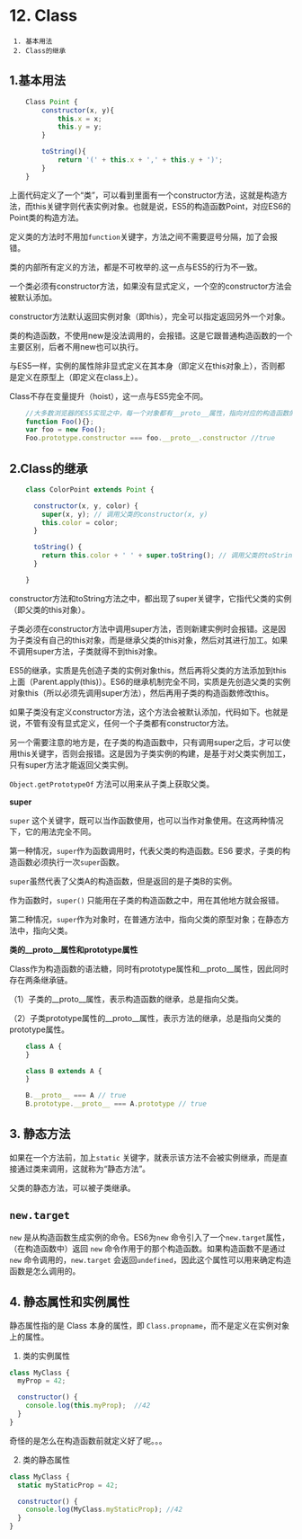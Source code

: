 ﻿# 12. Class



```
 1. 基本用法
 2. Class的继承
```

## 1.基本用法

```javascript
    Class Point {
        constructor(x, y){
            this.x = x;
            this.y = y;
        }

        toString(){
            return '(' + this.x + ',' + this.y + ')';
        }
    }
```  

上面代码定义了一个“类”，可以看到里面有一个constructor方法，这就是构造方法，而this关键字则代表实例对象。也就是说，ES5的构造函数Point，对应ES6的Point类的构造方法。  


定义类的方法时不用加`function`关键字，方法之间不需要逗号分隔，加了会报错。  


类的内部所有定义的方法，都是不可枚举的.这一点与ES5的行为不一致。  


一个类必须有constructor方法，如果没有显式定义，一个空的constructor方法会被默认添加。  

constructor方法默认返回实例对象（即this），完全可以指定返回另外一个对象。  

类的构造函数，不使用new是没法调用的，会报错。这是它跟普通构造函数的一个主要区别，后者不用new也可以执行。   

与ES5一样，实例的属性除非显式定义在其本身（即定义在this对象上），否则都是定义在原型上（即定义在class上）。  


Class不存在变量提升（hoist），这一点与ES5完全不同。  

```javascript
    //大多数浏览器的ES5实现之中，每一个对象都有__proto__属性，指向对应的构造函数的prototype属性。
    function Foo(){};
    var foo = new Foo();
    Foo.prototype.constructor === foo.__proto__.constructor //true
```  


## 2.Class的继承  

```javascript
    class ColorPoint extends Point {

      constructor(x, y, color) {
        super(x, y); // 调用父类的constructor(x, y)
        this.color = color;
      }

      toString() {
        return this.color + ' ' + super.toString(); // 调用父类的toString()
      }

    }
```  

constructor方法和toString方法之中，都出现了super关键字，它指代父类的实例（即父类的this对象）。  

子类必须在constructor方法中调用super方法，否则新建实例时会报错。这是因为子类没有自己的this对象，而是继承父类的this对象，然后对其进行加工。如果不调用super方法，子类就得不到this对象。  

ES5的继承，实质是先创造子类的实例对象this，然后再将父类的方法添加到this上面（Parent.apply(this)）。ES6的继承机制完全不同，实质是先创造父类的实例对象this（所以必须先调用super方法），然后再用子类的构造函数修改this。  

如果子类没有定义constructor方法，这个方法会被默认添加，代码如下。也就是说，不管有没有显式定义，任何一个子类都有constructor方法。  

另一个需要注意的地方是，在子类的构造函数中，只有调用super之后，才可以使用this关键字，否则会报错。这是因为子类实例的构建，是基于对父类实例加工，只有super方法才能返回父类实例。  

`Object.getPrototypeOf` 方法可以用来从子类上获取父类。

**super**  

`super` 这个关键字，既可以当作函数使用，也可以当作对象使用。在这两种情况下，它的用法完全不同。  

第一种情况，`super`作为函数调用时，代表父类的构造函数。ES6 要求，子类的构造函数必须执行一次`super`函数。

`super`虽然代表了父类A的构造函数，但是返回的是子类B的实例。  

作为函数时，`super()` 只能用在子类的构造函数之中，用在其他地方就会报错。

第二种情况，`super`作为对象时，在普通方法中，指向父类的原型对象；在静态方法中，指向父类。

**类的__proto__属性和prototype属性**   

Class作为构造函数的语法糖，同时有prototype属性和__proto__属性，因此同时存在两条继承链。  

（1）子类的__proto__属性，表示构造函数的继承，总是指向父类。  

（2）子类prototype属性的__proto__属性，表示方法的继承，总是指向父类的prototype属性。  

```javascript
    class A {
    }

    class B extends A {
    }

    B.__proto__ === A // true
    B.prototype.__proto__ === A.prototype // true
```  


## 3. 静态方法

如果在一个方法前，加上`static` 关键字，就表示该方法不会被实例继承，而是直接通过类来调用，这就称为“静态方法”。

父类的静态方法，可以被子类继承。  


## `new.target`

`new` 是从构造函数生成实例的命令。ES6为`new` 命令引入了一个`new.target`属性，（在构造函数中）返回 `new` 命令作用于的那个构造函数。如果构造函数不是通过`new` 命令调用的，`new.target` 会返回`undefined`，因此这个属性可以用来确定构造函数是怎么调用的。  

## 4. 静态属性和实例属性

静态属性指的是 Class 本身的属性，即 `Class.propname`，而不是定义在实例对象上的属性。  

1. 类的实例属性  

```javascript
class MyClass {
  myProp = 42;

  constructor() {
    console.log(this.myProp);  //42
  }
}
```  

奇怪的是怎么在构造函数前就定义好了呢。。。  

2. 类的静态属性

```javascript
class MyClass {
  static myStaticProp = 42;

  constructor() {
    console.log(MyClass.myStaticProp); //42
  }
}
```  
